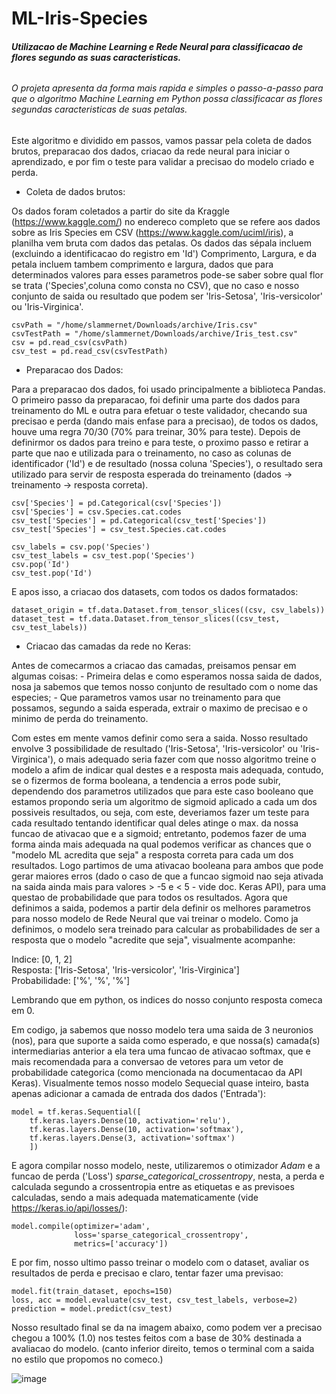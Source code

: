# ML-Iris-Species
######  **Utilizacao de Machine Learning e Rede Neural para classificacao de flores segundo as suas caracteristicas.**
###### O projeta apresenta da forma mais rapida e simples o passo-a-passo para que o algoritmo Machine Learning em Python possa classificacar as flores segundas caracteristicas de suas petalas.

Este algoritmo e dividido em passos, vamos passar pela coleta de dados brutos, preparacao dos dados, criacao da rede neural para iniciar o aprendizado, e por fim o teste para validar a precisao do modelo criado e perda.

- Coleta de dados brutos:

Os dados foram coletados a partir do site da Kraggle (https://www.kaggle.com/) no endereco completo que se refere aos dados sobre as Iris Species em CSV (https://www.kaggle.com/uciml/iris), a planilha vem bruta com dados das petalas. Os dados das sépala incluem (excluindo a identificacao do registro em 'Id') Comprimento, Largura, e da petala incluem tambem comprimento e largura, dados que para determinados valores para esses parametros pode-se saber sobre qual flor se trata ('Species',coluna como consta no CSV), que no caso e nosso conjunto de saida ou resultado que podem ser 'Iris-Setosa', 'Iris-versicolor' ou 'Iris-Virginica'.

```
csvPath = "/home/slammernet/Downloads/archive/Iris.csv"
csvTestPath = "/home/slammernet/Downloads/archive/Iris_test.csv"
csv = pd.read_csv(csvPath)
csv_test = pd.read_csv(csvTestPath)
```

- Preparacao dos Dados:

Para a preparacao dos dados, foi usado principalmente a biblioteca Pandas. O primeiro passo da preparacao, foi definir uma parte dos dados para treinamento do ML e outra para efetuar o teste validador, checando sua precisao e perda (dando mais enfase para a precisao), de todos os dados, houve uma regra 70/30 (70% para treinar, 30% para teste). Depois de definirmor os dados para treino e para teste, o proximo passo e retirar a parte que nao e utilizada para o treinamento, no caso as colunas de identificador ('Id') e de resultado (nossa coluna 'Species'), o resultado sera utilizado para servir de resposta esperada do treinamento (dados -> treinamento -> resposta correta).

```
csv['Species'] = pd.Categorical(csv['Species'])
csv['Species'] = csv.Species.cat.codes
csv_test['Species'] = pd.Categorical(csv_test['Species'])
csv_test['Species'] = csv_test.Species.cat.codes

csv_labels = csv.pop('Species')
csv_test_labels = csv_test.pop('Species')
csv.pop('Id')
csv_test.pop('Id')
```

E apos isso, a criacao dos datasets, com todos os dados formatados:

```
dataset_origin = tf.data.Dataset.from_tensor_slices((csv, csv_labels))
dataset_test = tf.data.Dataset.from_tensor_slices((csv_test, csv_test_labels))
```

- Criacao das camadas da rede no Keras:

Antes de comecarmos a criacao das camadas, preisamos pensar em algumas coisas: 
	- Primeira delas e como esperamos nossa saida de dados, nosa ja sabemos que temos nosso conjunto de resultado com o nome das especies; 
	- Que parametros vamos usar no treinamento para que possamos, segundo a saida esperada, extrair o maximo de precisao e o minimo de perda do treinamento.

Com estes em mente vamos definir como sera a saida. Nosso resultado envolve 3 possibilidade de resultado ('Iris-Setosa', 'Iris-versicolor' ou 'Iris-Virginica'), o mais adequado seria fazer com que nosso algoritmo treine o modelo a afim de indicar qual destes e a resposta mais adequada, contudo, se o fizermos de forma booleana, a tendencia a erros pode subir, dependendo dos parametros utilizados que para este caso booleano que estamos propondo seria um algoritmo de sigmoid aplicado a cada um dos possiveis resultados, ou seja, com este, deveriamos fazer um teste para cada resultado tentando identificar qual deles atinge o max. da nossa funcao de ativacao que e a sigmoid; entretanto, podemos fazer de uma forma ainda mais adequada na qual podemos verificar as chances que o "modelo ML acredita que seja" a resposta correta para cada um dos resultados. Logo partimos de uma ativacao booleana para ambos que pode gerar maiores erros (dado o caso de que a funcao sigmoid nao seja ativada na saida ainda mais para valores > -5 e < 5 - vide doc. Keras API), para uma questao de probabilidade que para todos os resultados.
Agora que definimos a saida, podemos a partir dela definir os melhores parametros para nosso modelo de Rede Neural que vai treinar o modelo. Como ja definimos, o modelo sera treinado para calcular as probabilidades de ser a resposta que o modelo "acredite que seja", visualmente acompanhe:

Indice:		[0,		1,			2] <br>
Resposta:	['Iris-Setosa',	'Iris-versicolor',	'Iris-Virginica'] <br>
Probabilidade:	['%',		'%',			'%']<br>

Lembrando que em python, os indices do nosso conjunto resposta comeca em 0.

Em codigo, ja sabemos que nosso modelo tera uma saida de 3 neuronios (nos), para que suporte a saida como esperado, e que nossa(s) camada(s) intermediarias anterior a ela tera uma funcao de ativacao softmax, que e mais recomendada para a conversao de vetores para um vetor de probabilidade categorica (como mencionada na documentacao da API Keras). Visualmente temos nosso modelo Sequecial quase inteiro, basta apenas adicionar a camada de entrada dos dados ('Entrada'):

```
model = tf.keras.Sequential([
    tf.keras.layers.Dense(10, activation='relu'),
    tf.keras.layers.Dense(10, activation='softmax'),
    tf.keras.layers.Dense(3, activation='softmax')
    ])
```

E agora compilar nosso modelo, neste, utilizaremos o otimizador _Adam_ e a funcao de perda ('Loss') _sparse_categorical_crossentropy_, nesta, a perda e calculada segundo a crossentropia entre as etiquetas e as previsoes calculadas, sendo a mais adequada matematicamente (vide https://keras.io/api/losses/):

```
model.compile(optimizer='adam',
              loss='sparse_categorical_crossentropy',
              metrics=['accuracy'])
```
E por fim, nosso ultimo passo treinar o modelo com o dataset, avaliar os resultados de perda e precisao e claro, tentar fazer uma previsao:

```
model.fit(train_dataset, epochs=150)
loss, acc = model.evaluate(csv_test, csv_test_labels, verbose=2)
prediction = model.predict(csv_test)
```
Nosso resultado final se da na imagem abaixo, como podem ver a precisao chegou a 100% (1.0) nos testes feitos com a base de 30% destinada a avaliacao do modelo.
(canto inferior direito, temos o terminal com a saida no estilo que propomos no comeco.)

![image](https://user-images.githubusercontent.com/23524569/117348306-6ea0a200-ae80-11eb-88a6-7ceb832e7f47.png)
